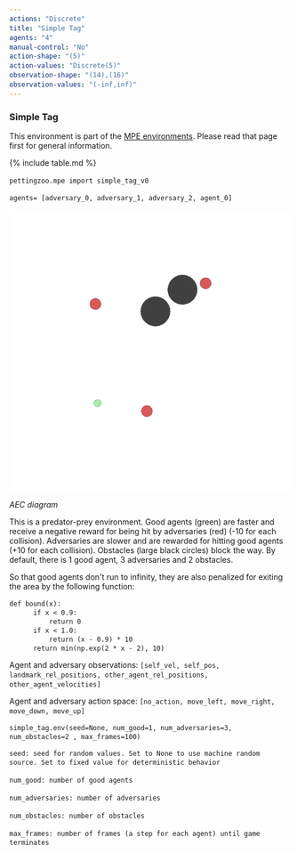 ```yaml
---
actions: "Discrete"
title: "Simple Tag"
agents: "4"
manual-control: "No"
action-shape: "(5)"
action-values: "Discrete(5)"
observation-shape: "(14),(16)"
observation-values: "(-inf,inf)"
---
```

### Simple Tag

This environment is part of the [MPE environments](../mpe). Please read that page first for general information.


{% include table.md %}

`pettingzoo.mpe import simple_tag_v0`

`agents= [adversary_0, adversary_1, adversary_2, agent_0]`

![](mpe_simple_tag.gif)

*AEC diagram*

This is a predator-prey environment. Good agents (green) are faster and receive a negative reward for being hit by adversaries (red) (-10 for each collision). Adversaries are slower and are rewarded for hitting good agents (+10 for each collision). Obstacles (large black circles) block the way. By default, there is 1 good agent, 3 adversaries and 2 obstacles.

So that good agents don't run to infinity, they are also penalized for exiting the area by the following function:

```
def bound(x):
      if x < 0.9:
          return 0
      if x < 1.0:
          return (x - 0.9) * 10
      return min(np.exp(2 * x - 2), 10)
```

Agent and adversary observations: `[self_vel, self_pos, landmark_rel_positions, other_agent_rel_positions, other_agent_velocities]`

Agent and adversary action space: `[no_action, move_left, move_right, move_down, move_up]`

```
simple_tag.env(seed=None, num_good=1, num_adversaries=3, num_obstacles=2 , max_frames=100)
```

```
seed: seed for random values. Set to None to use machine random source. Set to fixed value for deterministic behavior

num_good: number of good agents

num_adversaries: number of adversaries

num_obstacles: number of obstacles

max_frames: number of frames (a step for each agent) until game terminates
```
